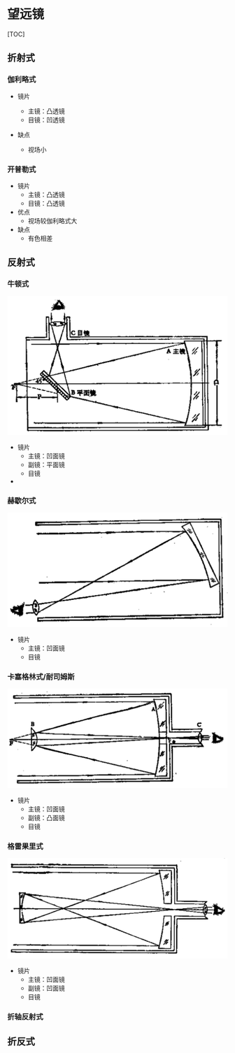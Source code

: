 # 望远镜

[TOC]

## 折射式

### 伽利略式

* 镜片
  * 主镜：凸透镜
  * 目镜：凹透镜

* 缺点
  * 视场小

### 开普勒式

* 镜片
  * 主镜：凸透镜
  * 目镜：凸透镜
* 优点
  * 视场较伽利略式大
* 缺点
  * 有色相差

## 反射式

### 牛顿式

![](牛顿式望远镜.png)

* 镜片
  * 主镜：凹面镜
  * 副镜：平面镜
  * 目镜
* 

### 赫歇尔式

![](赫歇尔式望远镜.png)

* 镜片
  * 主镜：凹面镜
  * 目镜

### 卡塞格林式/耐司姆斯

![](卡塞格林式望远镜.png)

* 镜片
  * 主镜：凹面镜
  * 副镜：凸面镜
  * 目镜

### 格雷果里式

![](格雷果里式望远镜.png)

* 镜片
  * 主镜：凹面镜
  * 副镜：凹面镜
  * 目镜

### 折轴反射式

## 折反式

